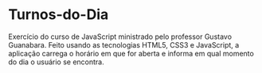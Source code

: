 # Turnos-do-Dia
Exercício do curso de JavaScript ministrado pelo professor Gustavo Guanabara.
Feito usando as tecnologias HTML5, CSS3 e JavaScript, a aplicação carrega o horário em que for aberta e informa em qual momento do dia o usuário se encontra.

